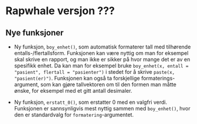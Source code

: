 # Rapwhale versjon ???

## Nye funksjoner

- Ny funksjon,
`boy_enhet()`,
som automatisk formaterer tall med tilhørende entalls-/flertallsform.
Funksjonen kan være nyttig om man for eksempel skal skrive en rapport,
og man ikke er sikker på hvor mange det er av en spesifikk enhet.
Da kan man for eksempel bruke
`boy_enhet(x, entall = "pasient", flertall = "pasienter")`
i stedet for å skrive `paste(x, "pasient(er)")`.
Funksjonen kan også ta forskjellige formaterings-argument,
som kan gjøre tallvektoren om til den formen man måtte ønske,
for eksempel med et gitt antall desimaler.

- Ny funksjon,
`erstatt_0()`,
som erstatter 0 med en valgfri verdi.
Funksjonen er sannsynligvis mest nyttig sammen med `boy_enhet()`,
hvor den er standardvalg for `formatering`-argumentet.